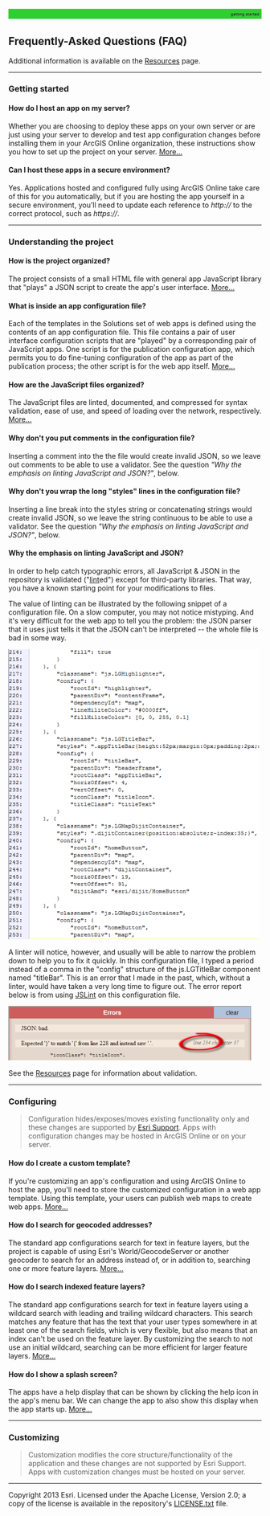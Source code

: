 [host an app on my server]: markdown/HowToHostAppOnYourServer.md
[how the project is organized]: HowProjectIsOrganized.md
[app configuration file]: markdown/UnderstandingConfigurationFile.md
[JavaScript files organized]: markdown/HowJavaScriptFilesAreOrganized.md
[create a custom template]: markdown/HowToCreateCustomTemplate.md
[search for geocoded addresses]: markdown/HowToSearchForGeocodedAddresses.md
[search indexed feature layers]: markdown/HowToSearchIndexedFeatureLayers.md
[show a splash screen]: markdown/HowToShowSplashScreen.md
[sample of invalid JSON]: markdown/images/invalidJSON.png "sample of invalid JSON"
[sample of JSLint check of invalid JSON]: markdown/images/invalidJSONLinted.png "sample of JSLint check of invalid JSON"
[lint]: http://en.wikipedia.org/wiki/Lint_(software)
[JSLint]: http://www.jslint.com/

[nls/ folder]: ../nls/
[Resources]: markdown/Resources.md
[Esri Support]: http://support.esri.com/
[LICENSE.txt]: ../LICENSE.txt

![](markdown/images/gettingStarted.png)

## Frequently-Asked Questions (FAQ)

Additional information is available on the [Resources][] page.


----------
### Getting started

#### How do I host an app on my server?
Whether you are choosing to deploy these apps on your own server or are just using your server to develop and test app configuration changes before installing them in your ArcGIS Online organization, these instructions show you how to set up the project on your server. [More...][host an app on my server]

#### Can I host these apps in a secure environment?
Yes. Applications hosted and configured fully using ArcGIS Online take care of this for you automatically, but if you are hosting the app yourself in a secure environment, you'll need to update each reference to *http://* to the correct protocol, such as *https://*.


----------
### Understanding the project

#### How is the project organized?
The project consists of a small HTML file with general app JavaScript library that "plays" a JSON script to create the app's user interface. [More...][how the project is organized]

#### What is inside an app configuration file?
Each of the templates in the Solutions set of web apps is defined using the contents of an app configuration file. This file contains a pair of user interface configuration scripts that are "played" by a corresponding pair of JavaScript apps. One script is for the publication configuration app, which permits you to do fine-tuning configuration of the app as part of the publication process; the other script is for the web app itself. [More...][app configuration file]

#### How are the JavaScript files organized?
The JavaScript files are linted, documented, and compressed for syntax validation, ease of use, and speed of loading over the network, respectively. [More...][JavaScript files organized]

#### Why don't you put comments in the configuration file?

Inserting a comment into the the file would create invalid JSON, so we leave out comments to be able to use a validator. See the question *"Why the emphasis on linting JavaScript and JSON?"*, below.

#### Why don't you wrap the long "styles" lines in the configuration file?

Inserting a line break into the styles string or concatenating strings would create invalid JSON, so we leave the string continuous to be able to use a validator. See the question *"Why the emphasis on linting JavaScript and JSON?"*, below.

#### Why the emphasis on linting JavaScript and JSON?

In order to help catch typographic errors, all JavaScript & JSON in the repository is validated ("[lint][]ed") except for third-party libraries. That way, you have a known starting point for your modifications to files.

The value of linting can be illustrated by the following snippet of a configuration file. On a slow computer, you may not notice mistyping. And it's very difficult for the web app to tell you the problem: the JSON parser that it uses just tells it that the JSON can't be interpreted -- the whole file is bad in some way.

![sample of invalid JSON][]

A linter will notice, however, and usually will be able to narrow the problem down to help you to fix it quickly. In this configuration file, I typed a period instead of a comma in the "config" structure of the js.LGTitleBar component named "titleBar". This is an error that I made in the past, which, without a linter, would have taken a very long time to figure out. The error report below is from using [JSLint][] on this configuration file.

![sample of JSLint check of invalid JSON][]

See the [Resources][] page for information about validation.


----------
### Configuring

> Configuration hides/exposes/moves existing functionality only and these changes are supported by [Esri Support][].
> Apps with configuration changes may be hosted in ArcGIS Online or on your server.

#### How do I create a custom template?
If you're customizing an app's configuration and using ArcGIS Online to host the app, you'll need to store the customized configuration in a web app template. Using this template, your users can publish web  maps to create web apps. [More...][create a custom template]

#### How do I search for geocoded addresses?
The standard app configurations search for text in feature layers, but the project is capable of using Esri's World/GeocodeServer or another geocoder to search for an address instead of, or in addition to, searching one or more feature layers. [More...][search for geocoded addresses]

#### How do I search indexed feature layers?
The standard app configurations search for text in feature layers using a wildcard search with leading and trailing wildcard characters. This search matches any feature that has the text that your user types somewhere in at least one of the search fields, which is very flexible, but also means that an index can't be used on the feature layer. By customizing the search to not use an initial wildcard, searching can be more efficient for larger feature layers. [More...][search indexed feature layers]

#### How do I show a splash screen?
The apps have a help display that can be shown by clicking the help icon in the app's menu bar. We can change the app to also show this display when the app starts up. [More...][show a splash screen]


----------
### Customizing

> Customization modifies the core structure/functionality of the application and these changes are not supported by Esri Support.
> Apps with customization changes must be hosted on your server.


----------
Copyright 2013 Esri. Licensed under the Apache License, Version 2.0; a copy of the license is available in the repository's [LICENSE.txt][] file.
